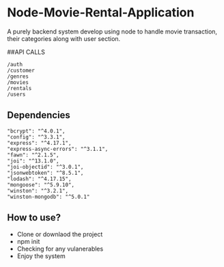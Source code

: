 # Node-Movie-Rental-Application
A purely backend system develop using node to handle movie transaction, their categories along with user section.

##API CALLS
```
/auth
/customer
/genres
/movies
/rentals
/users
```
## Dependencies
```
"bcrypt": "^4.0.1",
"config": "^3.3.1",
"express": "^4.17.1",
"express-async-errors": "^3.1.1",
"fawn": "^2.1.5",
"joi": "^13.1.0",
"joi-objectid": "^3.0.1",
"jsonwebtoken": "^8.5.1",
"lodash": "^4.17.15",
"mongoose": "^5.9.10",
"winston": "^3.2.1",
"winston-mongodb": "^5.0.1"
```

## How to use?
- Clone or downlaod the project
- npm init
- Checking for any vulanerables
- Enjoy the system
